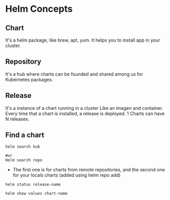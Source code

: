 # Helm Concepts
## Chart
It's a helm package, like brew, apt, yum. It helps you to install app in your cluster.

## Repository
It's a hub where charts can be founded and shared among us for Kubernetes packages.

## Release
It's a instance of a chart running in a cluster
Like an imagen and container. Every time that a chart is installed, a release is deployed. 1 Charts can have N releases.

## Find a chart
```
helm search hub

#or
Helm search repo
```
- The first one is for charts from remote repositories, and the second one for your locals charts (added using helm repo add)


```
helm status release-name

```
```
helm show values chart-name

```